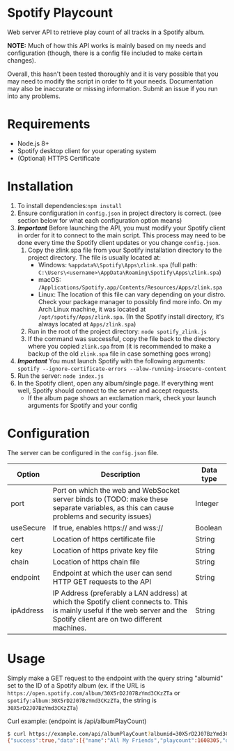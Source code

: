 # Spotify Playcount
Web server API to retrieve play count of all tracks in a Spotify album.

**NOTE:** Much of how this API works is mainly based on my needs and configuration (though, there is a config file included to make certain changes).

Overall, this hasn't been tested thoroughly and it is very possible that you may need to modify the script in order to fit your needs. Documentation may also be inaccurate or missing information. Submit an issue if you run into any problems.

# Requirements
* Node.js 8+
* Spotify desktop client for your operating system
* (Optional) HTTPS Certificate

# Installation
1. To install dependencies:`npm install`
2. Ensure configuration in `config.json` in project directory is correct. (see section below for what each configuration option means)
3. _**Important**_ Before launching the API, you must modify your Spotify client in order for it to connect to the main script. This process may need to be done every time the Spotify client updates or you change `config.json`.
    1. Copy the zlink.spa file from your Spotify installation directory to the project directory. The file is usually located at:
        * Windows: `%appdata%\Spotify\Apps\zlink.spa` (full path: `C:\Users\<username>\AppData\Roaming\Spotify\Apps\zlink.spa`)
        * macOS: `/Applications/Spotify.app/Contents/Resources/Apps/zlink.spa`
        * Linux: The location of this file can vary depending on your distro. Check your package manager to possibly find more info. On my Arch Linux machine, it was located at `/opt/spotify/Apps/zlink.spa`. (In the Spotify install directory, it's always located at `Apps/zlink.spa`)
    2. Run in the root of the project directory: `node spotify_zlink.js`
    3. If the command was successful, copy the file back to the directory where you copied `zlink.spa` from (it is recommended to make a backup of the old `zlink.spa` file in case something goes wrong)
4. _**Important**_ You must launch Spotify with the following arguments:
  `spotify --ignore-certificate-errors --alow-running-insecure-content`
5. Run the server: `node index.js`
6. In the Spotify client, open any album/single page. If everything went well, Spotify should connect to the server and accept requests.
    * If the album page shows an exclamation mark, check your launch arguments for Spotify and your config

# Configuration
The server can be configured in the `config.json` file.

| Option    | Description                                                                                                                                                                  | Data type |
|-----------|------------------------------------------------------------------------------------------------------------------------------------------------------------------------------|-----------|
| port      | Port on which the web and WebSocket server binds to (TODO: make these separate variables, as this can cause problems and security issues)                                                        | Integer   |
| useSecure | If true, enables https:// and wss://                                                                                                                                         | Boolean   |
| cert      | Location of https certificate file                                                                                                                                           | String    |
| key       | Location of https private key file                                                                                                                                           | String    |
| chain     | Location of https chain file                                                                                                                                                 | String    |
| endpoint  | Endpoint at which the user can send HTTP GET requests to the API                                                                                                             | String    |
| ipAddress | IP Address (preferably a LAN address) at which the Spotify client connects to. This is mainly useful if the web server and the Spotify client are on two different machines. | String    |

# Usage
Simply make a GET request to the endpoint with the query string "albumid" set to the ID of a Spotify album (ex. if the URL is `https://open.spotify.com/album/30X5rD2J07BzYmd3CKzZTa` or `spotify:album:30X5rD2J07BzYmd3CKzZTa`, the string is `30X5rD2J07BzYmd3CKzZTa`)

Curl example: (endpoint is /api/albumPlayCount)
```bash
$ curl https://example.com/api/albumPlayCount?albumid=30X5rD2J07BzYmd3CKzZTa
{"success":true,"data":[{"name":"All My Friends","playcount":1608305,"disc":1,"number":1,"uri":"spotify:track:7sGTH1fber0bhncNMfNxmt"}]}
```
